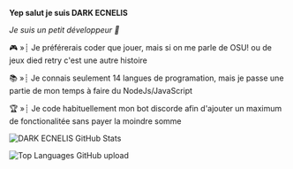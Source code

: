**Yep salut je suis DARK ECNELIS**        

*Je suis un petit développeur 👾*

🎮 »┊ Je préférerais coder que jouer, mais si on me parle de OSU! ou de jeux died retry c'est une autre histoire

📚 »┊ Je connais seulement 14 langues de programation, mais je passe une partie de mon temps à faire du NodeJs/JavaScript

🏆 »┊ Je code habituellement mon bot discorde afin d'ajouter un maximum de fonctionalitée sans payer la moindre somme

![DARK ECNELIS GitHub Stats](https://github-readme-stats.vercel.app/api?username=DARK-ECNELIS&&count_private=true&show_icons=true&theme=nightowl)

![Top Languages GitHub upload](https://github-readme-stats.vercel.app/api/top-langs/?username=DARK-ECNELIS&theme=nightowl)
